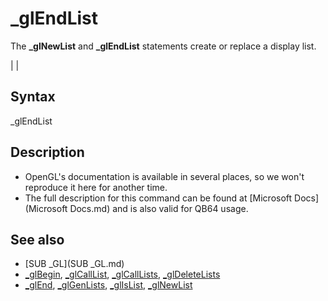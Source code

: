 # _glEndList

The **_glNewList** and **_glEndList** statements create or replace a display list.

  

|  |

## Syntax

_glEndList
  

## Description

* OpenGL's documentation is available in several places, so we won't reproduce it here for another time.
* The full description for this command can be found at [Microsoft Docs](Microsoft Docs.md) and is also valid for QB64 usage.

  

## See also

* [SUB _GL](SUB _GL.md)
* [_glBegin](_glBegin.md), [_glCallList](_glCallList.md), [_glCallLists](_glCallLists.md), [_glDeleteLists](_glDeleteLists.md)
* [_glEnd](_glEnd.md), [_glGenLists](_glGenLists.md), [_glIsList](_glIsList.md), [_glNewList](_glNewList.md)

  
